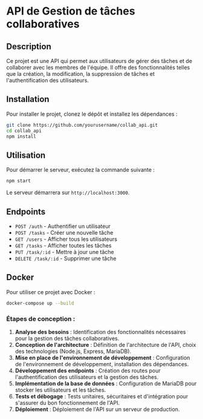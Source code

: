 # API de Gestion de tâches collaboratives

## Description
Ce projet est une API qui permet aux utilisateurs de gérer des tâches et de collaborer avec les membres de l'équipe. Il offre des fonctionnalités telles que la création, la modification, la suppression de tâches et l'authentification des utilisateurs.

## Installation
Pour installer le projet, clonez le dépôt et installez les dépendances :
```bash
git clone https://github.com/yourusername/collab_api.git
cd collab_api
npm install
```

## Utilisation
Pour démarrer le serveur, exécutez la commande suivante :
```bash
npm start
```
Le serveur démarrera sur `http://localhost:3000`.

## Endpoints
- `POST /auth` - Authentifier un utilisateur
- `POST /tasks` - Créer une nouvelle tâche
- `GET /users` - Afficher tous les utilisateurs
- `GET /tasks` - Afficher toutes les tâches
- `PUT /task/:id` - Mettre à jour une tâche
- `DELETE /task/:id` - Supprimer une tâche

## Docker
Pour utiliser ce projet avec Docker :
```bash
docker-compose up --build
```

### Étapes de conception :
1. **Analyse des besoins** : Identification des fonctionnalités nécessaires pour la gestion des tâches collaboratives.
2. **Conception de l'architecture** : Définition de l'architecture de l'API, choix des technologies (Node.js, Express, MariaDB).
3. **Mise en place de l'environnement de développement** : Configuration de l'environnement de développement, installation des dépendances.
4. **Développement des endpoints** : Création des routes pour l'authentification des utilisateurs et la gestion des tâches.
5. **Implémentation de la base de données** : Configuration de MariaDB pour stocker les utilisateurs et les tâches.
6. **Tests et débogage** : Tests unitaires, sécuritaires et d'intégration pour s'assurer du bon fonctionnement de l'API.
8. **Déploiement** : Déploiement de l'API sur un serveur de production.
